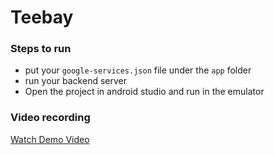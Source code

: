 # Teebay

### Steps to run
* put your `google-services.json` file under the `app` folder
* run your backend server
* Open the project in android studio and run in the emulator

### Video recording
[Watch Demo Video](https://drive.google.com/file/d/152-ubY4N0ZfZPkzBtcubp-kRiRVEv0xl/view?usp=sharing)
